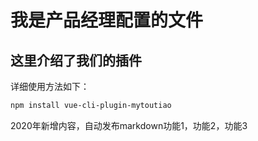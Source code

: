 # 我是产品经理配置的文件

## 这里介绍了我们的插件

详细使用方法如下：

```sh
npm install vue-cli-plugin-mytoutiao
```

2020年新增内容，自动发布markdown功能1，功能2，功能3
